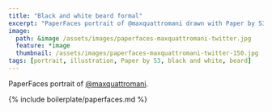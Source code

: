 ```yaml
---
title: "Black and white beard formal"
excerpt: "PaperFaces portrait of @maxquattromani drawn with Paper by 53 on an iPad."
image: 
  path: &image /assets/images/paperfaces-maxquattromani-twitter.jpg 
  feature: *image
  thumbnail: /assets/images/paperfaces-maxquattromani-twitter-150.jpg
tags: [portrait, illustration, Paper by 53, black and white, beard]
---
```


PaperFaces portrait of [@maxquattromani](http://twitter.com/maxquattromani).

{% include boilerplate/paperfaces.md %}
